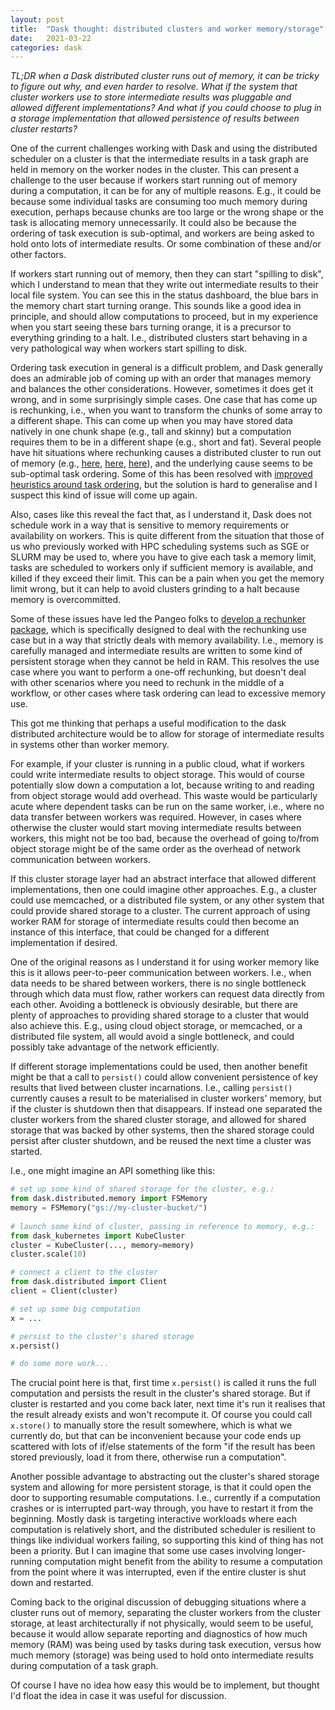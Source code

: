 ```yaml
---
layout: post
title:  "Dask thought: distributed clusters and worker memory/storage"
date:   2021-03-22
categories: dask
---
```


*TL;DR when a Dask distributed cluster runs out of memory, it can be
tricky to figure out why, and even harder to resolve. What if the
system that cluster workers use to store intermediate results was
pluggable and allowed different implementations? And what if you could
choose to plug in a storage implementation that allowed persistence of
results between cluster restarts?*

One of the current challenges working with Dask and using the
distributed scheduler on a cluster is that the intermediate results in
a task graph are held in memory on the worker nodes in the
cluster. This can present a challenge to the user because if workers
start running out of memory during a computation, it can be for any of
multiple reasons. E.g., it could be because some individual tasks are
consuming too much memory during execution, perhaps because chunks are
too large or the wrong shape or the task is allocating memory
unnecessarily. It could also be because the ordering of task execution
is sub-optimal, and workers are being asked to hold onto lots of
intermediate results. Or some combination of these and/or other
factors.

If workers start running out of memory, then they can start "spilling
to disk", which I understand to mean that they write out intermediate
results to their local file system. You can see this in the status
dashboard, the blue bars in the memory chart start turning
orange. This sounds like a good idea in principle, and should allow
computations to proceed, but in my experience when you start seeing
these bars turning orange, it is a precursor to everything grinding to
a halt. I.e., distributed clusters start behaving in a very
pathological way when workers start spilling to disk.

Ordering task execution in general is a difficult problem, and Dask
generally does an admirable job of coming up with an order that
manages memory and balances the other considerations. However,
sometimes it does get it wrong, and in some surprisingly simple
cases. One case that has come up is rechunking, i.e., when you want to
transform the chunks of some array to a different shape. This can come
up when you may have stored data natively in one chunk shape (e.g.,
tall and skinny) but a computation requires them to be in a different
shape (e.g., short and fat). Several people have hit situations where
rechunking causes a distributed cluster to run out of memory (e.g.,
[here](https://discourse.pangeo.io/t/best-practices-to-go-from-1000s-of-netcdf-files-to-analyses-on-a-hpc-cluster/588/24),
[here](https://github.com/dask/dask/issues/5105),
[here](https://github.com/dask/dask/issues/6745)), and the underlying
cause seems to be sub-optimal task ordering. Some of this has been
resolved with [improved heuristics around task
ordering](https://github.com/dask/dask/pull/6779), but the solution is
hard to generalise and I suspect this kind of issue will come up
again.

Also, cases like this reveal the fact that, as I understand it, Dask
does not schedule work in a way that is sensitive to memory
requirements or availability on workers. This is quite different from
the situation that those of us who previously worked with HPC
scheduling systems such as SGE or SLURM may be used to, where you have
to give each task a memory limit, tasks are scheduled to workers only
if sufficient memory is available, and killed if they exceed their
limit. This can be a pain when you get the memory limit wrong, but it
can help to avoid clusters grinding to a halt because memory is
overcommitted.

Some of these issues have led the Pangeo folks to [develop a rechunker
package](https://medium.com/pangeo/rechunker-the-missing-link-for-chunked-array-analytics-5b2359e9dc11),
which is specifically designed to deal with the rechunking use case
but in a way that strictly deals with memory availability. I.e.,
memory is carefully managed and intermediate results are written to
some kind of persistent storage when they cannot be held in RAM. This
resolves the use case where you want to perform a one-off rechunking,
but doesn't deal with other scenarios where you need to rechunk in the
middle of a workflow, or other cases where task ordering can lead to
excessive memory use.

This got me thinking that perhaps a useful modification to the dask
distributed architecture would be to allow for storage of intermediate
results in systems other than worker memory.

For example, if your cluster is running in a public cloud, what if
workers could write intermediate results to object storage. This would
of course potentially slow down a computation a lot, because writing
to and reading from object storage would add overhead. This waste
would be particularly acute where dependent tasks can be run on the
same worker, i.e., where no data transfer between workers was
required. However, in cases where otherwise the cluster would start
moving intermediate results between workers, this might not be too
bad, because the overhead of going to/from object storage might be of
the same order as the overhead of network communication between
workers.

If this cluster storage layer had an abstract interface that allowed
different implementations, then one could imagine other
approaches. E.g., a cluster could use memcached, or a distributed file
system, or any other system that could provide shared storage to a
cluster. The current approach of using worker RAM for storage of
intermediate results could then become an instance of this interface,
that could be changed for a different implementation if desired.

One of the original reasons as I understand it for using worker memory
like this is it allows peer-to-peer communication between
workers. I.e., when data needs to be shared between workers, there is
no single bottleneck through which data must flow, rather workers can
request data directly from each other. Avoiding a bottleneck is
obviously desirable, but there are plenty of approaches to providing
shared storage to a cluster that would also achieve this. E.g., using
cloud object storage, or memcached, or a distributed file system, all
would avoid a single bottleneck, and could possibly take advantage of
the network efficiently.

If different storage implementations could be used, then another
benefit might be that a call to `persist()` could allow convenient
persistence of key results that lived between cluster
incarnations. I.e., calling `persist()` currently causes a result to
be materialised in cluster workers' memory, but if the cluster is
shutdown then that disappears. If instead one separated the cluster
workers from the shared cluster storage, and allowed for shared
storage that was backed by other systems, then the shared storage
could persist after cluster shutdown, and be reused the next time a
cluster was started.

I.e., one might imagine an API something like this:

```python
# set up some kind of shared storage for the cluster, e.g.:
from dask.distributed.memory import FSMemory
memory = FSMemory("gs://my-cluster-bucket/")
 
# launch some kind of cluster, passing in reference to memory, e.g.:
from dask_kubernetes import KubeCluster
cluster = KubeCluster(..., memory=memory)
cluster.scale(10)

# connect a client to the cluster
from dask.distributed import Client
client = Client(cluster)

# set up some big computation
x = ...

# persist to the cluster's shared storage
x.persist()

# do some more work...
```

The crucial point here is that, first time `x.persist()` is called it
runs the full computation and persists the result in the cluster's
shared storage. But if cluster is restarted and you come back later,
next time it's run it realises that the result already exists and
won't recompute it. Of course you could call `x.store()` to manually
store the result somewhere, which is what we currently do, but that
can be inconvenient because your code ends up scattered with lots of
if/else statements of the form "if the result has been stored
previously, load it from there, otherwise run a computation".

Another possible advantage to abstracting out the cluster's shared
storage system and allowing for more persistent storage, is that it
could open the door to supporting resumable computations. I.e.,
currently if a computation crashes or is interrupted part-way through,
you have to restart it from the beginning. Mostly dask is targeting
interactive workloads where each computation is relatively short, and
the distributed scheduler is resilient to things like individual
workers failing, so supporting this kind of thing has not been a
priority. But I can imagine that some use cases involving
longer-running computation might benefit from the ability to resume a
computation from the point where it was interrupted, even if the
entire cluster is shut down and restarted.

Coming back to the original discussion of debugging situations where a
cluster runs out of memory, separating the cluster workers from the
cluster storage, at least architecturally if not physically, would
seem to be useful, because it would allow separate reporting and
diagnostics of how much memory (RAM) was being used by tasks during
task execution, versus how much memory (storage) was being used to
hold onto intermediate results during computation of a task graph.

Of course I have no idea how easy this would be to implement, but
thought I'd float the idea in case it was useful for discussion.
